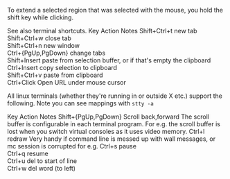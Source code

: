 To extend a selected region that was selected with the mouse,
  you hold the shift key while clicking.

  See also terminal shortcuts.
  Key	Action	Notes
  Shift+Ctrl+t	new tab	 
  Shift+Ctrl+w	close tab	 
  Shift+Ctrl+n	new window	 
  Ctrl+{PgUp,PgDown}	change tabs	 
  Shift+Insert	paste from selection buffer, or if that's empty the clipboard	 
  Ctrl+Insert	copy selection to clipboard	 
  Shift+Ctrl+v	paste from clipboard	 
  Ctrl+Click	Open URL under mouse cursor

All linux terminals (whether they're running in or
		outside X etc.) support the following.
Note you can see mappings with `stty -a`

Key	Action	Notes
Shift+{PgUp,PgDown}	Scroll back,forward	The scroll buffer is configurable in each terminal program. For e.g. the scroll buffer is lost when you switch virtual consoles as it uses video memory.
Ctrl+l	redraw	Very handy if command line is messed up with wall messages, or mc session is corrupted for e.g.
Ctrl+s	pause	 
Ctrl+q	resume	 
Ctrl+u	del to start of line	 
Ctrl+w	del word (to left)
